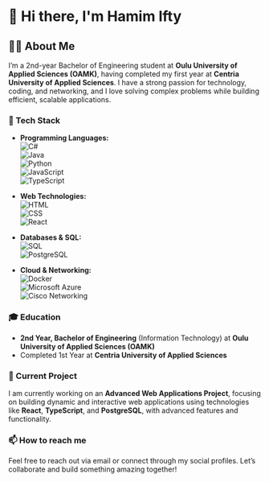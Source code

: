 # 👋 Hi there, I'm Hamim Ifty

## 🧑‍💻 About Me
I’m a 2nd-year Bachelor of Engineering student at **Oulu University of Applied Sciences (OAMK)**, having completed my first year at **Centria University of Applied Sciences**. I have a strong passion for technology, coding, and networking, and I love solving complex problems while building efficient, scalable applications.

### 🔧 Tech Stack
- **Programming Languages:**  
  ![C#](https://img.shields.io/badge/C%23-239120?style=flat-square&logo=c-sharp&logoColor=white)  
  ![Java](https://img.shields.io/badge/Java-007396?style=flat-square&logo=java&logoColor=white)  
  ![Python](https://img.shields.io/badge/Python-3776AB?style=flat-square&logo=python&logoColor=white)  
  ![JavaScript](https://img.shields.io/badge/JavaScript-F7DF1E?style=flat-square&logo=javascript&logoColor=black)  
  ![TypeScript](https://img.shields.io/badge/TypeScript-3178C6?style=flat-square&logo=typescript&logoColor=white)

- **Web Technologies:**  
  ![HTML](https://img.shields.io/badge/HTML5-E34F26?style=flat-square&logo=html5&logoColor=white)  
  ![CSS](https://img.shields.io/badge/CSS3-1572B6?style=flat-square&logo=css3&logoColor=white)  
  ![React](https://img.shields.io/badge/React-61DAFB?style=flat-square&logo=react&logoColor=black)  

- **Databases & SQL:**  
  ![SQL](https://img.shields.io/badge/SQL-4479A1?style=flat-square&logo=postgresql&logoColor=white)  
  ![PostgreSQL](https://img.shields.io/badge/PostgreSQL-336791?style=flat-square&logo=postgresql&logoColor=white)

- **Cloud & Networking:**  
  ![Docker](https://img.shields.io/badge/Docker-2496ED?style=flat-square&logo=docker&logoColor=white)  
  ![Microsoft Azure](https://img.shields.io/badge/Microsoft%20Azure-0078D4?style=flat-square&logo=microsoft-azure&logoColor=white)  
  ![Cisco Networking](https://img.shields.io/badge/Cisco_Networking-1BA0D7?style=flat-square&logo=cisco&logoColor=white)

### 🎓 Education
- **2nd Year, Bachelor of Engineering** (Information Technology) at **Oulu University of Applied Sciences (OAMK)**
- Completed 1st Year at **Centria University of Applied Sciences**

### 🚀 Current Project
I am currently working on an **Advanced Web Applications Project**, focusing on building dynamic and interactive web applications using technologies like **React**, **TypeScript**, and **PostgreSQL**, with advanced features and functionality.

### 📫 How to reach me
Feel free to reach out via email or connect through my social profiles. Let’s collaborate and build something amazing together!
